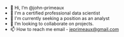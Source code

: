 - 👋 Hi, I’m @john-primeaux
- 👀 I'm a certified professional data scientist
- 🌱 I'm currently seeking a position as an analyst
- 💞️ I’m looking to collaborate on projects.
- 📫 How to reach me email - jeprimeaux@gmail.com

<!---
john-primeaux/john-primeaux is a ✨ special ✨ repository because its `README.md` (this file) appears on your GitHub profile.
You can click the Preview link to take a look at your changes.
--->
